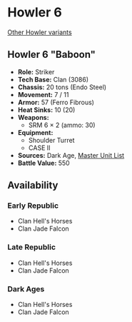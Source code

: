 # Howler 6

[Other Howler variants](../howler.md)

## Howler 6 "Baboon"
- **Role:** Striker
- **Tech Base:** Clan (3086)
- **Chassis:** 20 tons (Endo Steel)
- **Movement:** 7 / 11
- **Armor:** 57 (Ferro Fibrous)
- **Heat Sinks:** 10 (20)
- **Weapons:**
  - SRM 6 × 2 (ammo: 30)
- **Equipment:**
  - Shoulder Turret
  - CASE II
- **Sources:** Dark Age, [Master Unit List](http://masterunitlist.info/Unit/Details/7570/baboon-howler-6)
- **Battle Value:** 550

## Availability

### Early Republic
- Clan Hell's Horses
- Clan Jade Falcon

### Late Republic
- Clan Hell's Horses
- Clan Jade Falcon

### Dark Ages
- Clan Hell's Horses
- Clan Jade Falcon

